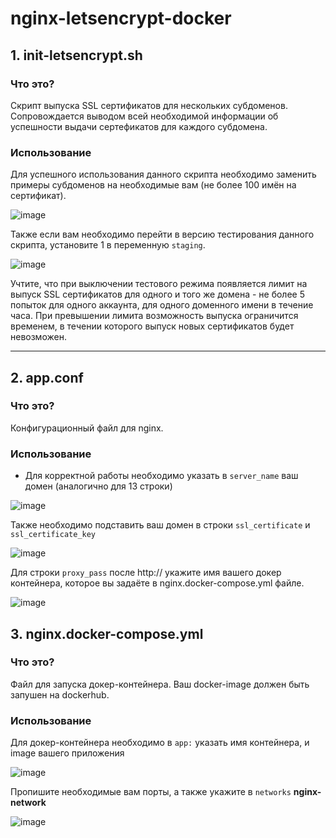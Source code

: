 # nginx-letsencrypt-docker 

## **1. init-letsencrypt.sh**
### Что это?

   Скрипт выпуска SSL сертификатов для нескольких субдоменов. Сопровождается выводом всей необходимой информации об успешности выдачи сертефикатов для каждого субдомена.
  
### Использование

  Для успешного использования данного скрипта необходимо заменить примеры субдоменов на необходимые вам (не более 100 имён на сертификат).
  
  ![image](https://user-images.githubusercontent.com/60391056/191938015-cfa3ac66-b934-49ce-9081-50fcd7a6cb4a.png)
  
  
  Также если вам необходимо перейти в версию тестирования данного скрипта, установите 1 в переменную `staging`.
  
  ![image](https://user-images.githubusercontent.com/60391056/191938447-0ac45e73-1aa5-40d6-8e10-7a221a6e110e.png)


  Учтите, что при выключении тестового режима появляется лимит на выпуск SSL сертификатов для одного и того же домена - не более 5 попыток для одного аккаунта, для одного доменного имени в течение часа. При превышении лимита возможность выпуска ограничится временем, в течении которого выпуск новых сертификатов будет невозможен.
 _________________________________

## **2. app.conf**
### Что это?

  Конфигурационный файл для nginx.
  
 ### Использование
 
  * Для корректной работы необходимо указать в `server_name` ваш домен (аналогично для 13 строки)
  
   ![image](https://user-images.githubusercontent.com/60391056/191952387-9e59cd8f-1540-4cf2-8c5f-84ecadc54c7c.png)


   Также необходимо подставить ваш домен в строки `ssl_certificate` и `ssl_certificate_key`
   
   ![image](https://user-images.githubusercontent.com/60391056/191953785-1e50efcf-705d-4193-abb1-93a3e3a8540c.png)
   
   
   Для строки `proxy_pass` после http:// укажите имя вашего докер контейнера, которое вы задаёте в nginx.docker-compose.yml файле.
   
   ![image](https://user-images.githubusercontent.com/60391056/191954336-8bc6b591-2395-4aa2-a0e9-ea53455ec296.png)


  ## **3. nginx.docker-compose.yml**
  ### Что это?
  
  Файл для запуска докер-контейнера. Ваш docker-image должен быть запушен на dockerhub.
  
   ### Использование
   Для докер-контейнера необходимо в `app:` указать имя контейнера, и image вашего приложения
   
   ![image](https://user-images.githubusercontent.com/60391056/191964485-f2aa9f8e-f07f-435d-b64a-cdf6a2399028.png)
   
   
   Пропишите необходимые вам порты, а также укажите в `networks` **nginx-network**
   
   ![image](https://user-images.githubusercontent.com/60391056/191964921-e3d3a5dd-1149-40af-bed4-f3b688aecc66.png)


   
 
   


